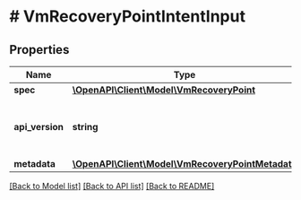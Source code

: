 # # VmRecoveryPointIntentInput

## Properties

Name | Type | Description | Notes
------------ | ------------- | ------------- | -------------
**spec** | [**\OpenAPI\Client\Model\VmRecoveryPoint**](VmRecoveryPoint.md) |  |
**api_version** | **string** | API Version of the Nutanix v3 API framework. | [optional] [default to '3.1.0']
**metadata** | [**\OpenAPI\Client\Model\VmRecoveryPointMetadata**](VmRecoveryPointMetadata.md) |  |

[[Back to Model list]](../../README.md#models) [[Back to API list]](../../README.md#endpoints) [[Back to README]](../../README.md)

